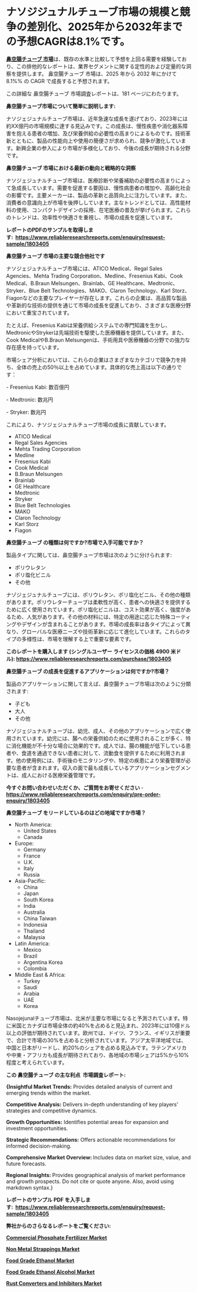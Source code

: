 <p><h1>ナソジジュナルチューブ市場の規模と競争の差別化、2025年から2032年までの予想CAGRは8.1%です。</h1></p><p data-sourcepos="1:1-1:157"><strong><a href="https://www.reliableresearchreports.com/nasojejunal-tube-r1803405?utm_campaign=107&utm_medium=36&utm_source=Github&utm_content=ia&utm_term=03022025&utm_id=nasojejunal-tube">鼻空腸チューブ 市場</a></strong>は、既存の水準と比較して予想を上回る需要を経験しており、この排他的なレポートは、業界セグメントに関する定性的および定量的な洞察を提供します。 鼻空腸チューブ 市場は、2025 年から 2032 年にかけて 8.1%% の CAGR で成長すると予想されます。</p>
<p data-sourcepos="3:1-3:50">この詳細な 鼻空腸チューブ 市場調査レポートは、181 ページにわたります。</p>
<p><strong>鼻空腸チューブ市場について簡単に説明します:</strong></p>
<p><p>ナソジェジュナルチューブ市場は、近年急速な成長を遂げており、2023年には約XX億円の市場規模に達する見込みです。この成長は、慢性疾患や消化器系障害を抱える患者の増加、及び栄養供給の必要性の高まりによるものです。技術革新とともに、製品の性能向上や使用の簡便さが求められ、競争が激化しています。新興企業の参入により市場が多様化しており、今後の成長が期待される分野です。</p></p>
<p><strong>鼻空腸チューブ 市場における最新の動向と戦略的な洞察</strong></p>
<p><p>ナソジェジュナルチューブ市場は、医療診断や栄養補助の必要性の高まりによって急成長しています。需要を促進する要因は、慢性病患者の増加や、高齢化社会の影響です。主要メーカーは、製品の革新と品質向上に注力しています。また、消費者の意識向上が市場を後押ししています。主なトレンドとしては、高性能材料の使用、コンパクトデザインの採用、在宅医療の普及が挙げられます。これらのトレンドは、効率性や快適さを重視し、市場の成長を促進しています。</p></p>
<p><strong>レポートのPDFのサンプルを取得します</strong><strong>:&nbsp;&nbsp;<a href="https://www.reliableresearchreports.com/enquiry/request-sample/1803405?utm_campaign=107&utm_medium=36&utm_source=Github&utm_content=ia&utm_term=03022025&utm_id=nasojejunal-tube">https://www.reliableresearchreports.com/enquiry/request-sample/1803405</a></strong></p>
<p><strong>鼻空腸チューブ 市場の主要な競合他社です</strong></p>
<p><p>ナソジェジュナルチューブ市場には、ATICO Medical、Regal Sales Agencies、Mehta Trading Corporation、Medline、Fresenius Kabi、Cook Medical、B.Braun Melsungen、Brainlab、GE Healthcare、Medtronic、Stryker、Blue Belt Technologies、MAKO、Claron Technology、Karl Storz、Fiagonなどの主要なプレイヤーが存在します。これらの企業は、高品質な製品や革新的な技術の提供を通じて市場の成長を促進しており、さまざまな医療分野において重宝されています。</p><p>たとえば、Fresenius Kabiは栄養供給システムでの専門知識を生かし、MedtronicやStrykerは先端技術を駆使した医療機器を提供しています。また、Cook MedicalやB.Braun Melsungenは、手術用具や医療機器の分野での強力な存在感を持っています。</p><p>市場シェア分析においては、これらの企業はさまざまなカテゴリで競争力を持ち、全体の売上の50％以上を占めています。具体的な売上高は以下の通りです：</p><p>- Fresenius Kabi: 数百億円</p><p>- Medtronic: 数兆円</p><p>- Stryker: 数兆円</p><p>これにより、ナソジェジュナルチューブ市場の成長に貢献しています。</p></p>
<p><ul><li>ATICO Medical</li><li>Regal Sales Agencies</li><li>Mehta Trading Corporation</li><li>Medline</li><li>Fresenius Kabi</li><li>Cook Medical</li><li>B.Braun Melsungen</li><li>Brainlab</li><li>GE Healthcare</li><li>Medtronic</li><li>Stryker</li><li>Blue Belt Technologies</li><li>MAKO</li><li>Claron Technology</li><li>Karl Storz</li><li>Fiagon</li></ul></p>
<p><strong>鼻空腸チューブ の種類は何ですか?市場で入手可能ですか？</strong></p>
<p>製品タイプに関しては、鼻空腸チューブ市場は次のように分けられます:</p>
<p><ul><li>ポリウレタン</li><li>ポリ塩化ビニル</li><li>その他</li></ul></p>
<p><p>ナゾジェジュナルチューブには、ポリウレタン、ポリ塩化ビニル、その他の種類があります。ポリウレターチューブは柔軟性が高く、患者への快適さを提供するために広く使用されています。ポリ塩化ビニルは、コスト効果が高く、強度があるため、人気があります。その他の材料には、特定の用途に応じた特殊コーティングやデザインが含まれることがあります。市場の成長率は各タイプによって異なり、グローバルな医療ニーズや技術革新に応じて進化しています。これらのタイプの多様性は、市場を理解する上で重要な要素です。</p></p>
<p><strong>このレポートを購入します (シングルユーザー ライセンスの価格 4900 米ドル):&nbsp;<a href="https://www.reliableresearchreports.com/purchase/1803405?utm_campaign=107&utm_medium=36&utm_source=Github&utm_content=ia&utm_term=03022025&utm_id=nasojejunal-tube">https://www.reliableresearchreports.com/purchase/1803405</a></strong></p>
<p><strong>鼻空腸チューブ の成長を促進するアプリケーションは何ですか?市場？</strong></p>
<p>製品のアプリケーションに関して言えば、鼻空腸チューブ市場は次のように分類されます:</p>
<p><ul><li>子ども</li><li>大人</li><li>その他</li></ul></p>
<p><p>ナゾジェジュナルチューブは、幼児、成人、その他のアプリケーションで広く使用されています。幼児には、腸への栄養供給のために使用されることが多く、特に消化機能が不十分な場合に効果的です。成人では、腸の機能が低下している患者や、食道を通過できない患者に対して、流動食を提供するために利用されます。他の使用例には、手術後のモニタリングや、特定の疾患により栄養管理が必要な患者が含まれます。収入の面で最も成長しているアプリケーションセグメントは、成人における医療栄養管理です。</p></p>
<p><strong>今すぐお問い合わせいただくか、ご質問をお寄せください</strong><strong>&nbsp;</strong>-<strong><a href="https://www.reliableresearchreports.com/enquiry/pre-order-enquiry/1803405?utm_campaign=107&utm_medium=36&utm_source=Github&utm_content=ia&utm_term=03022025&utm_id=nasojejunal-tube">https://www.reliableresearchreports.com/enquiry/pre-order-enquiry/1803405</a></strong></p>
<p><strong>鼻空腸チューブ をリードしているのはどの地域ですか市場？</strong></p>
<p><ul>
    <li>
        North America:
        <ul>
            <li>United States</li>
            <li>Canada</li>
        </ul>
    </li>
    <li>
        Europe:
        <ul>
            <li>Germany</li>
            <li>France</li>
            <li>U.K.</li>
            <li>Italy</li>
            <li>Russia</li>
        </ul>
    </li>
    <li>
        Asia-Pacific:
        <ul>
            <li>China</li>
            <li>Japan</li>
            <li>South Korea</li>
            <li>India</li>
            <li>Australia</li>
            <li>China Taiwan</li>
            <li>Indonesia</li>
            <li>Thailand</li>
            <li>Malaysia</li>
        </ul>
    </li>
    <li>
        Latin America:
        <ul>
            <li>Mexico</li>
            <li>Brazil</li>
            <li>Argentina Korea</li>
            <li>Colombia</li>
        </ul>
    </li>
    <li>
        Middle East & Africa:
        <ul>
            <li>Turkey</li>
            <li>Saudi</li>
            <li>Arabia</li>
            <li>UAE</li>
            <li>Korea</li>
        </ul>
    </li>
    </ul></p>
<p><p>Nasojejunalチューブ市場は、北米が主要な市場になると予測されています。特に米国とカナダは市場全体の約40%を占めると見込まれ、2023年には10億ドル以上の評価が期待されています。欧州では、ドイツ、フランス、イギリスが重要で、合計で市場の30%を占めると分析されています。アジア太平洋地域では、中国と日本がリードし、約20%のシェアを占める見込みです。ラテンアメリカや中東・アフリカも成長が期待されており、各地域の市場シェアは5%から10%程度と考えられています。</p></p>
<p><strong>この 鼻空腸チューブ の主な利点&nbsp; 市場調査レポート:</strong></p>
<p><strong>{Insightful Market Trends:</strong> Provides detailed analysis of current and emerging trends within the market.</p>
<p><strong>Competitive Analysis:</strong> Delivers in-depth understanding of key players' strategies and competitive dynamics.</p>
<p><strong>Growth Opportunities:</strong> Identifies potential areas for expansion and investment opportunities.</p>
<p><strong>Strategic Recommendations:</strong> Offers actionable recommendations for informed decision-making.</p>
<p><strong>Comprehensive Market Overview: </strong>Includes data on market size, value, and future forecasts.</p>
<p><strong>Regional Insights: </strong>Provides geographical analysis of market performance and growth prospects. Do not cite or quote anyone. Also, avoid using markdown syntax.}</p>
<p><strong>レポートのサンプル PDF を入手します:&nbsp;</strong><strong>&nbsp;<a href="https://www.reliableresearchreports.com/enquiry/request-sample/1803405?utm_campaign=107&utm_medium=36&utm_source=Github&utm_content=ia&utm_term=03022025&utm_id=nasojejunal-tube">https://www.reliableresearchreports.com/enquiry/request-sample/1803405</a></strong></p>
<p></p>
<p></p>
<p></p>
<p></p>
<p><strong>弊社からのさらなるレポートをご覧ください:</strong></p>
<p><strong><p><a href="https://github.com/hartsockdonnette82/Market-Research-Report-List-1/blob/main/commercial-phosphate-fertilizer-market.md?utm_campaign=107&utm_medium=36&utm_source=Github&utm_content=ia&utm_term=03022025&utm_id=nasojejunal-tube">Commercial Phosphate Fertilizer Market</a></p><p><a href="https://github.com/agdonthisa/Market-Research-Report-List-1/blob/main/non-metal-strappings-market.md?utm_campaign=107&utm_medium=36&utm_source=Github&utm_content=ia&utm_term=03022025&utm_id=nasojejunal-tube">Non Metal Strappings Market</a></p><p><a href="https://github.com/akaalahk/Market-Research-Report-List-1/blob/main/food-grade-ethanol-market.md?utm_campaign=107&utm_medium=36&utm_source=Github&utm_content=ia&utm_term=03022025&utm_id=nasojejunal-tube">Food Grade Ethanol Market</a></p><p><a href="https://github.com/biomochaben4/Market-Research-Report-List-1/blob/main/food-grade-ethanol-alcohol-market.md?utm_campaign=107&utm_medium=36&utm_source=Github&utm_content=ia&utm_term=03022025&utm_id=nasojejunal-tube">Food Grade Ethanol Alcohol Market</a></p><p><a href="https://github.com/birnbaumbulah0/Market-Research-Report-List-1/blob/main/rust-converters-and-inhibitors-market.md?utm_campaign=107&utm_medium=36&utm_source=Github&utm_content=ia&utm_term=03022025&utm_id=nasojejunal-tube">Rust Converters and Inhibitors Market</a></p></strong></p>